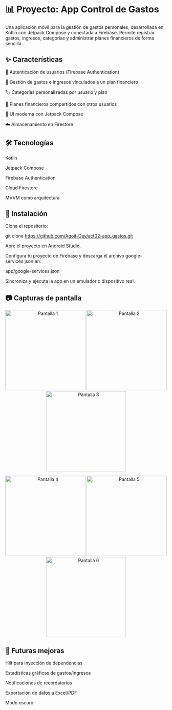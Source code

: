 # 📊 Proyecto: App Control de Gastos

Una aplicación móvil para la gestión de gastos personales, desarrollada en Kotlin con Jetpack Compose y conectada a Firebase.
Permite registrar gastos, ingresos, categorías y administrar planes financieros de forma sencilla.

## ✨ Características

🔐 Autenticación de usuarios (Firebase Authentication)

💸 Gestión de gastos e ingresos vinculados a un plan financiero

🏷️ Categorías personalizadas por usuario y plan

👥 Planes financieros compartidos con otros usuarios

📱 UI moderna con Jetpack Compose

☁️ Almacenamiento en Firestore

## 🛠️ Tecnologías

Kotlin

Jetpack Compose

Firebase Authentication

Cloud Firestore

MVVM como arquitectura

## 🚀 Instalación

Clona el repositorio:

git clone https://github.com/Agoit-Dev/act02-app_gastos.git

Abre el proyecto en Android Studio.

Configura tu proyecto de Firebase y descarga el archivo google-services.json en:

app/google-services.json

Sincroniza y ejecuta la app en un emulador o dispositivo real.

 ## 📷 Capturas de pantalla

<p align="center">
  <img src="https://github.com/user-attachments/assets/aff806b4-1a7c-4d55-9684-c7833b703126" alt="Pantalla 1" width="250"/>
  <img src="https://github.com/user-attachments/assets/1f5780e9-73b2-4806-b372-961180ff0f67" alt="Pantalla 2" width="250"/>
  <img src="https://github.com/user-attachments/assets/979d41e9-92d4-4d55-bd35-e40f7f186c2a" alt="Pantalla 3" width="250"/>
</p>

<p align="center">
  <img src="https://github.com/user-attachments/assets/8de6d8cc-4fe5-4a28-b9a1-f2173419579f" alt="Pantalla 4" width="250" />
  <img src="https://github.com/user-attachments/assets/3ee68091-55e6-457e-aeaa-1abcd0fc5d48" alt="Pantalla 5" width="250"/>
  <img src="https://github.com/user-attachments/assets/265f5d84-ebe1-4f16-97e2-a24cca7226dc" alt="Pantalla 6" width="250"/>
</p>

## 📌 Futuras mejoras

Hilt para inyección de dependencias

Estadísticas gráficas de gastos/ingresos

Notificaciones de recordatorios

Exportación de datos a Excel/PDF

Modo oscuro
